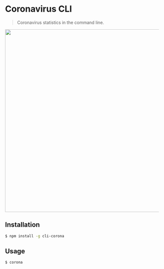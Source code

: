# Coronavirus CLI
> Coronavirus statistics in the command line.

<img src="https://i.imgur.com/0rtkA1P.gif" width="600px" />

## Installation
```bash
$ npm install -g cli-corona
```

## Usage
<!-- usage -->
```sh-session
$ corona
```
